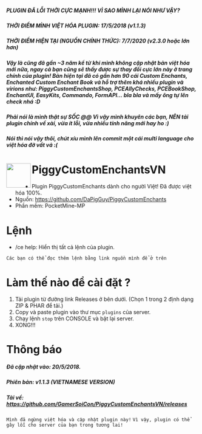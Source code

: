 ##### PLUGIN ĐÃ LỖI THỜI CỰC MẠNH!!! VÌ SAO MÌNH LẠI NÓI NHƯ VẬY?
##### THỜI ĐIỂM MÌNH VIỆT HÓA PLUGIN: 17/5/2018 (v1.1.3)
##### THỜI ĐIỂM HIỆN TẠI (NGUỒN CHÍNH THỨC): 7/7/2020 (v2.3.0 hoặc lớn hơn)
##### Vậy là cũng đã gần ~3 năm kể từ khi mình không cập nhật bản việt hóa mới nữa, ngay cả bạn cũng sẽ thấy được sự thay đổi cực lớn này ở trang chính của plugin! Bản hiện tại đã có gần hơn 90 cái Custom Enchants, Enchanted Custom Enchant Book và hỗ trợ thêm khá nhiều plugin và virions như: PiggyCustomEnchantsShop, PCEAllyChecks, PCEBookShop, EnchantUI, EasyKits, Commando, FormAPI... bla bla và mấy ông tự lên check nhá :D
##### Phải nói là mình thật sự SỐC @@ Vì vậy mình khuyên các bạn, NÊN tải plugin chính về xài, vừa ít lỗi, vừa nhiều tính năng mới hay ho :)
##### Nói thì nói vậy thôi, chút xíu mình lên commit một cái multi language cho việt hóa đỡ vất vả :(
<h1>PiggyCustomEnchantsVN<img src="https://github.com/DaPigGuy/PiggyCustomEnchants/blob/master/resources/PCE_Icon.png" height="64" width="64" align="left"></img></h1>

+ Plugin PiggyCustomEnchants dành cho người Việt! Đã được việt hóa 100%.
+ Nguồn: https://github.com/DaPigGuy/PiggyCustomEnchants
+ Phần mềm: PocketMine-MP

# Lệnh
+ /ce help: Hiển thị tất cả lệnh của plugin.

``Các bạn có thể đọc thêm lệnh bằng link nguồn mình để ở trên``

# Làm thế nào để cài đặt ?
1. Tải plugin từ đường link Releases ở bên dưới. (Chọn 1 trong 2 định dạng ZIP & PHAR để tải.)
2. Copy và paste plugin vào thư mục ```plugins``` của server.
3. Chạy lệnh ```stop``` trên CONSOLE và bật lại server.
4. XONG!!!

# Thông báo
##### Đã cập nhật vào: 20/5/2018.
##### Phiên bản: v1.1.3 (VIETNAMESE VERSION)
##### Tải về: https://github.com/GamerSoiCon/PiggyCustomEnchantsVN/releases
```Mình đã ngừng việt hóa và cập nhật plugin này!```
```Vì vậy, plugin có thể gây lỗi cho server của bạn trong tương lai!```
